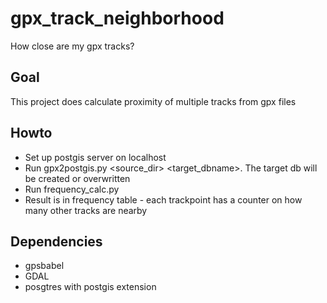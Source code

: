 # gpx_track_neighborhood

How close are my gpx tracks?

## Goal

This project does calculate proximity of multiple tracks from gpx files

## Howto

* Set up postgis server on localhost
* Run gpx2postgis.py <source_dir> <target_dbname>. The target db will be created or overwritten
* Run frequency_calc.py
* Result is in frequency table - each trackpoint has a counter on how many other tracks are nearby

## Dependencies

* gpsbabel
* GDAL
* posgtres with postgis extension
